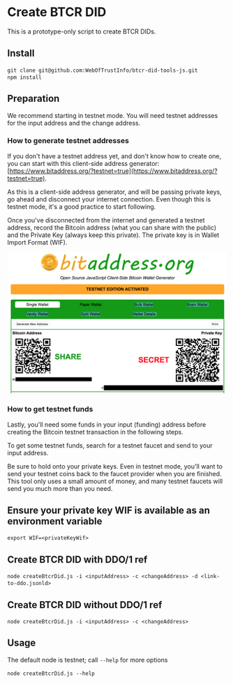 # Create BTCR DID

This is a prototype-only script to create BTCR DIDs.


## Install 
```
git clone git@github.com:WebOfTrustInfo/btcr-did-tools-js.git
npm install
```

## Preparation

We recommend starting in testnet mode. You will need testnet addresses for the input address and the change address.


### How to generate testnet addresses
If you don't have a testnet address yet, and don't know how to create one, you can start with this client-side address generator: [https://www.bitaddress.org/?testnet=true](https://www.bitaddress.org/?testnet=true).

As this is a client-side address generator, and will be passing private keys, go ahead and disconnect your internet connection. Even though this is testnet mode, it's a good practice to start following.

Once you've disconnected from the internet and generated a testnet address, record the Bitcoin address (what you can share with the public) and the Private Key (always keep this private). The private key is in Wallet Import Format (WIF). 

![](img/bitaddress.png)


### How to get testnet funds

Lastly, you'll need some funds in your input (funding) address before creating the Bitcoin testnet transaction in the following steps.

To get some testnet funds, search for a testnet faucet and send to your input address.

Be sure to hold onto your private keys. Even in testnet mode, you'll want to send your testnet coins back to the faucet provider when you are finished. This tool only uses a small amount of money, and many testnet faucets will send you much more than you need.


## Ensure your private key WIF is available as an environment variable

```
export WIF=<privateKeyWif>
```

## Create BTCR DID with DDO/1 ref

```
node createBtcrDid.js -i <inputAddress> -c <changeAddress> -d <link-to-ddo.jsonld>

```

## Create BTCR DID without DDO/1 ref

```
node createBtcrDid.js -i <inputAddress> -c <changeAddress>

```

## Usage

The default node is testnet; call `--help` for more options
 
```
node createBtcrDid.js --help
```